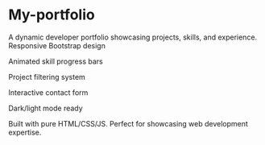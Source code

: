 



# My-portfolio
A dynamic developer portfolio showcasing projects, skills, and experience.
Responsive Bootstrap design

Animated skill progress bars

Project filtering system

Interactive contact form

Dark/light mode ready

Built with pure HTML/CSS/JS. Perfect for showcasing web development expertise.


